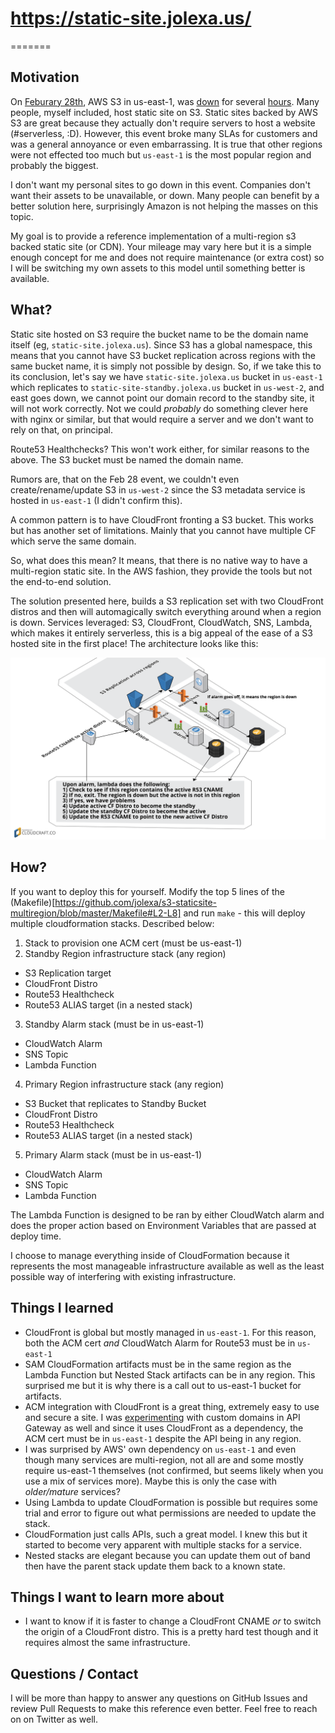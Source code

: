 # https://static-site.jolexa.us/
=======

## Motivation
On [Feburary 28th](https://aws.amazon.com/message/41926/), AWS S3
in us-east-1, was
[down](https://techcrunch.com/2017/02/28/amazon-aws-s3-outage-is-breaking-things-for-a-lot-of-websites-and-apps/)
for several
[hours](https://techcrunch.com/2017/03/02/aws-cloudsplains-what-happend-to-s3-storage-on-monday/).
Many people, myself included, host static site on S3. Static sites backed by AWS
S3 are great because they actually don't require servers to host a website
(#serverless, :D). However, this event broke many SLAs for customers and was a
general annoyance or even embarrassing. It is true that other regions were not
effected too much but `us-east-1` is the most popular region and probably the
biggest.

I don't want my personal sites to go down in this event. Companies don't want
their assets to be unavailable, or down. Many people can benefit by a better
solution here, surprisingly Amazon is not helping the masses on this topic.

My goal is to provide a reference implementation of a multi-region s3 backed
static site (or CDN). Your mileage may vary here but it is a simple enough
concept for me and does not require maintenance (or extra cost) so I will be
switching my own assets to this model until something better is available.

## What?
Static site hosted on S3 require the bucket name to be the domain name itself
(eg, `static-site.jolexa.us`). Since S3 has a global namespace, this means that
you cannot have S3 bucket replication across regions with the same bucket name,
it is simply not possible by design. So, if we take this to its conclusion,
let's say we have `static-site.jolexa.us` bucket in `us-east-1` which replicates
to `static-site-standby.jolexa.us` bucket in `us-west-2`, and east goes down, we
cannot point our domain record to the standby site, it will not work correctly.
Not we could _probably_ do something clever here with nginx or similar, but that
would require a server and we don't want to rely on that, on principal.

Route53 Healthchecks? This won't work either, for similar reasons to the above.
The S3 bucket must be named the domain name.

Rumors are, that on the Feb 28 event, we couldn't even create/rename/update S3
in `us-west-2` since the S3 metadata service is hosted in `us-east-1` (I didn't
confirm this).

A common pattern is to have CloudFront fronting a S3 bucket. This works
but has another set of limitations. Mainly that you cannot have multiple CF
which serve the same domain.

So, what does this mean? It means, that there is no native way to have a
multi-region static site. In the AWS fashion, they provide the tools but not the
end-to-end solution.

The solution presented here, builds a S3 replication set with two CloudFront
distros and then will automagically switch everything around when a region is
down. Services leveraged: S3, CloudFront, CloudWatch, SNS, Lambda, which makes
it entirely serverless, this is a big appeal of the ease of a S3 hosted site in
the first place! The architecture looks like this:

![Architecture Diagram](diagram.png)

## How?
If you want to deploy this for yourself. Modify the top 5 lines of the
(Makefile)[https://github.com/jolexa/s3-staticsite-multiregion/blob/master/Makefile#L2-L8]
and run `make` - this will deploy multiple cloudformation stacks. Described
below:

1. Stack to provision one ACM cert (must be us-east-1)
2. Standby Region infrastructure stack (any region)
  - S3 Replication target
  - CloudFront Distro
  - Route53 Healthcheck
  - Route53 ALIAS target (in a nested stack)
3. Standby Alarm stack (must be in us-east-1)
  - CloudWatch Alarm
  - SNS Topic
  - Lambda Function
4. Primary Region infrastructure stack (any region)
  - S3 Bucket that replicates to Standby Bucket
  - CloudFront Distro
  - Route53 Healthcheck
  - Route53 ALIAS target (in a nested stack)
5. Primary Alarm stack (must be in us-east-1)
  - CloudWatch Alarm
  - SNS Topic
  - Lambda Function

The Lambda Function is designed to be ran by either CloudWatch alarm and does
the proper action based on Environment Variables that are passed at deploy time.

I choose to manage everything inside of CloudFormation because it represents the
most manageable infrastructure available as well as the least possible way of
interfering with existing infrastructure.

## Things I learned

* CloudFront is global but mostly managed in `us-east-1`. For this reason, both
the ACM cert *and* CloudWatch Alarm for Route53 must be in `us-east-1`
* SAM CloudFormation artifacts must be in the same region as the Lambda Function
but Nested Stack artifacts can be in any region. This surprised me but it is why
there is a call out to us-east-1 bucket for artifacts.
* ACM integration with CloudFront is a great thing, extremely easy to use and
secure a site. I was [experimenting](https://github.com/jolexa/aws-apigw-acm)
with custom domains in API Gateway as well and since it uses CloudFront as a
dependency, the ACM cert must be in `us-east-1` despite the API being in any
region.
* I was surprised by AWS' own dependency on `us-east-1` and even though many
services are multi-region, not all are and some mostly require us-east-1
themselves (not confirmed, but seems likely when you use a mix of services more).
Maybe this is only the case with *older/mature* services?
* Using Lambda to update CloudFormation is possible but requires some trial and
error to figure out what permissions are needed to update the stack.
* CloudFormation just calls APIs, such a great model. I knew this but it started
to become very apparent with multiple stacks for a service.
* Nested stacks are elegant because you can update them out of band then have
the parent stack update them back to a known state.


## Things I want to learn more about

* I want to know if it is faster to change a CloudFront CNAME *or* to switch the
origin of a CloudFront distro. This is a pretty hard test though and it requires
almost the same infrastructure.

## Questions / Contact
I will be more than happy to answer any questions on GitHub Issues and review
Pull Requests to make this reference even better. Feel free to reach on on
Twitter as well.
